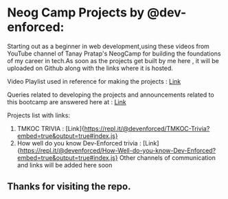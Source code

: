 # Neog Camp Projects by @dev-enforced:

Starting out as a beginner in web development,using these videos from YouTube channel of Tanay Pratap's NeogCamp for building the foundations of my career in tech.As soon as the projects get built by me here , it will be uploaded on Github along with the links where it is hosted. 

Video Playlist used in reference for making the projects : [Link](https://www.youtube.com/playlist?list=PLzvhQUIpvvuj5KPnyPyWsvgyzNkX_ACPA)

Queries related to developing the projects and announcements related to this bootcamp are answered here at : [Link](https://discord.com/invite/8kxPPYK)

Projects list with links:

1) TMKOC TRIVIA : [Link]{https://repl.it/@devenforced/TMKOC-Trivia?embed=true&output=true#index.js}
2) How well do you know Dev-Enforced trivia : [Link]{https://repl.it/@devenforced/How-Well-do-you-know-Dev-Enforced?embed=true&output=true#index.js}
Other channels of communication and links will be added here soon
## Thanks for visiting the repo.
